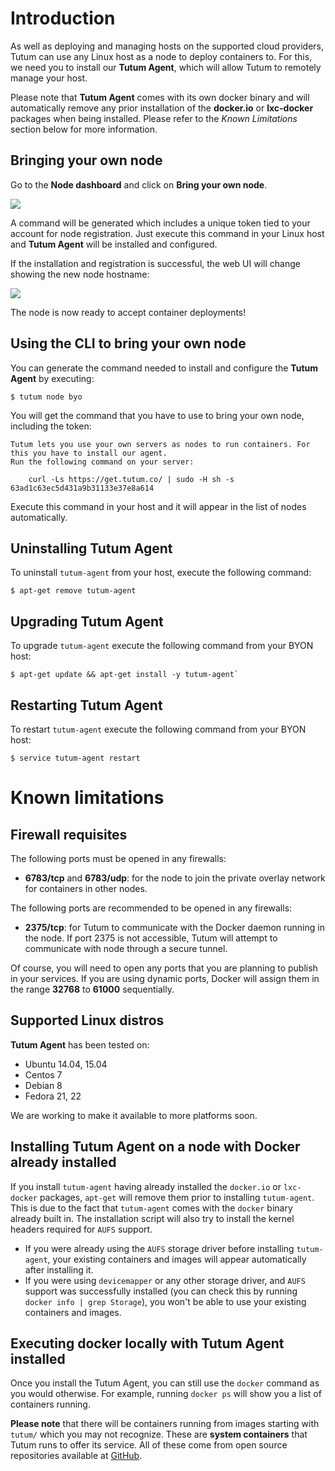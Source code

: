 # Introduction

As well as deploying and managing hosts on the supported cloud providers, Tutum can use any Linux host as a node to deploy containers to. For this, we need you to install our **Tutum Agent**, which will allow Tutum to remotely manage your host.

Please note that **Tutum Agent** comes with its own docker binary and will automatically remove any prior installation of the **docker.io** or **lxc-docker** packages when being installed. Please refer to the *Known Limitations* section below for more information.


## Bringing your own node

Go to the **Node dashboard** and click on **Bring your own node**.

![](https://s.tutum.co/support/images/node-byoh-wizard-v2.png)

A command will be generated which includes a unique token tied to your account for node registration. Just execute this command in your Linux host and **Tutum Agent** will be installed and configured.

If the installation and registration is successful, the web UI will change showing the new node hostname:

![](https://s.tutum.co/support/images/node-byoh-wizard-finished-v2.png)

The node is now ready to accept container deployments!


## Using the CLI to bring your own node

You can generate the command needed to install and configure the **Tutum Agent** by executing:

	$ tutum node byo
	
You will get the command that you have to use to bring your own node, including the token:

```
Tutum lets you use your own servers as nodes to run containers. For this you have to install our agent.
Run the following command on your server:

	curl -Ls https://get.tutum.co/ | sudo -H sh -s 63ad1c63ec5d431a9b31133e37e8a614
```

Execute this command in your host and it will appear in the list of nodes automatically.

## Uninstalling Tutum Agent

To uninstall `tutum-agent` from your host, execute the following command:

```
$ apt-get remove tutum-agent
```

## Upgrading Tutum Agent

To upgrade `tutum-agent` execute the following command from your BYON host:

```
$ apt-get update && apt-get install -y tutum-agent`
```

## Restarting Tutum Agent

To restart `tutum-agent` execute the following command from your BYON host:

```
$ service tutum-agent restart
```

# Known limitations

## Firewall requisites

The following ports must be opened in any firewalls:

* **6783/tcp** and **6783/udp**: for the node to join the private overlay network for containers in other nodes.

The following ports are recommended to be opened in any firewalls:

* **2375/tcp**: for Tutum to communicate with the Docker daemon running in the node. If port 2375 is not accessible, Tutum will attempt to communicate with node through a secure tunnel. 

Of course, you will need to open any ports that you are planning to publish in your services. If you are using dynamic ports, Docker will assign them in the range **32768** to **61000** sequentially.

## Supported Linux distros

**Tutum Agent** has been tested on:

- Ubuntu 14.04, 15.04
- Centos 7
- Debian 8
- Fedora 21, 22

We are working to make it available to more platforms soon.

## Installing Tutum Agent on a node with Docker already installed

If you install `tutum-agent` having already installed the `docker.io` or `lxc-docker` packages, `apt-get` will remove them prior to installing `tutum-agent`. This is due to the fact that `tutum-agent` comes with the `docker` binary already built in. The installation script will also try to install the kernel headers required for `AUFS` support.

* If you were already using the `AUFS` storage driver before installing `tutum-agent`, your existing containers and images will appear automatically after installing it.
* If you were using `devicemapper` or any other storage driver, and `AUFS` support was successfully installed (you can check this by running `docker info | grep Storage`), you won't be able to use your existing containers and images.


## Executing docker locally with Tutum Agent installed

Once you install the Tutum Agent, you can still use the `docker` command as you would otherwise. For example, running `docker ps` will show you a list of containers running.

**Please note** that there will be containers running from images starting with `tutum/` which you may not recognize. These are **system containers** that Tutum runs to offer its service. All of these come from open source repositories available at [GitHub](https://github.com/tutumcloud).





